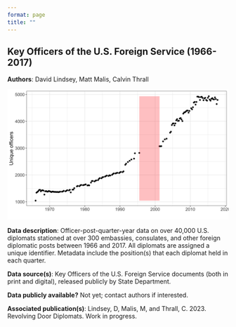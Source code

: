 ```yaml
---
format: page
title: ""
---
```


## Key Officers of the U.S. Foreign Service (1966-2017)

**Authors**: David Lindsey, Matt Malis, Calvin Thrall

![officersplot](assets/officer_plot_IPES.png)

**Data description**: Officer-post-quarter-year data on over 40,000 U.S. diplomats stationed at over 300 embassies, consulates, and other foreign diplomatic posts between 1966 and 2017. All diplomats are assigned a unique identifier. Metadata include the position(s) that each diplomat held in each quarter. 

**Data source(s)**: Key Officers of the U.S. Foreign Service documents (both in print and digital), released publicly by State Department.  

**Data publicly available?** Not yet; contact authors if interested.

**Associated publication(s)**: Lindsey, D, Malis, M, and Thrall, C. 2023. Revolving Door Diplomats. Work in progress.
